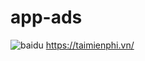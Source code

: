 # app-ads



![baidu](https://camo.githubusercontent.com/eba657ae29a126113f432097f97aace522c89d4e/68747470733a2f2f7461696d69656e7068692e766e2f496d616765732f626e2f72657669657765642f746d70322e706e67)
https://taimienphi.vn/
